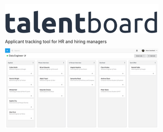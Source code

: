 ![alt text][logo]

[logo]: https://github.com/TalentBoard/Talentboard/blob/master/talentboard-app/src/assets/images/logo-black-variant.svg

Applicant tracking tool for HR and hiring managers

![alt text](https://github.com/TalentBoard/Talentboard/blob/master/talentboard-app/src/assets/images/talentboard.png)
